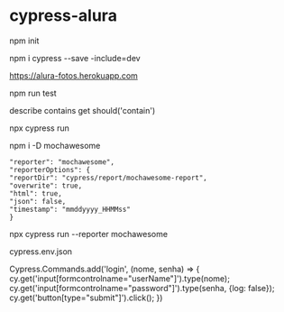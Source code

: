 # cypress-alura
npm init

npm i cypress --save -include=dev

https://alura-fotos.herokuapp.com

npm run test

describe
contains
get
should('contain')

npx cypress run

npm i -D mochawesome

    "reporter": "mochawesome",
    "reporterOptions": {
    "reportDir": "cypress/report/mochawesome-report",
    "overwrite": true,
    "html": true,
    "json": false,
    "timestamp": "mmddyyyy_HHMMss"
    }     

npx cypress run --reporter mochawesome

cypress.env.json

Cypress.Commands.add('login', (nome, senha) => {
    cy.get('input[formcontrolname="userName"]').type(nome);
    cy.get('input[formcontrolname="password"]').type(senha, {log: false});
    cy.get('button[type="submit"]').click();
})
